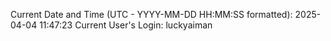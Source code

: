 Current Date and Time (UTC - YYYY-MM-DD HH:MM:SS formatted): 2025-04-04 11:47:23
Current User's Login: luckyaiman
